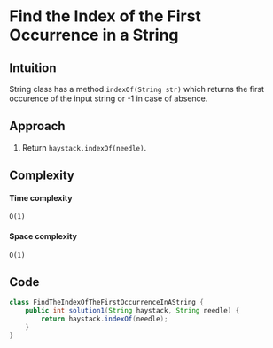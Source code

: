 # Find the Index of the First Occurrence in a String
## Intuition
String class has a method `indexOf(String str)` which returns the first occurence of the input string or -1 in case of absence.

## Approach
1. Return `haystack.indexOf(needle)`.

## Complexity
#### Time complexity
    O(1)

#### Space complexity
    O(1)

## Code
```java
class FindTheIndexOfTheFirstOccurrenceInAString {
    public int solution1(String haystack, String needle) {
        return haystack.indexOf(needle);
    }
}
```